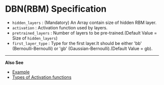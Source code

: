 DBN(RBM) Specification
=====================

* `hidden_layers` : (Mandatory) An Array contain size of hidden RBM layer.
* `activation` : Activation function used by layers.
* `pretrained_layers` : Number of layers to be pre-trained.(Default Value = Size of `hidden_layers`)
* `first_layer_type` : Type for the first layer.It should be either 'bb' (Bernoulli-Bernoulli) or 'gb' (Gaussian-Bernoulli).(Default Value = gb).


___________________________________________________________________________________
**Also See**

* [Example](../sample_config/MNIST/DBN/rbm_spec.json)
* [Types of Activation functions](Activation_Fns.md)

